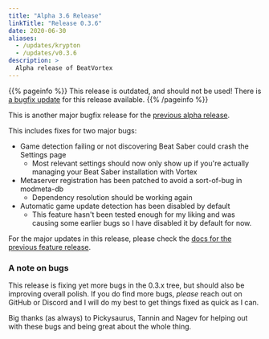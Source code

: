 ```yaml
---
title: "Alpha 3.6 Release"
linkTitle: "Release 0.3.6"
date: 2020-06-30
aliases:
  - /updates/krypton
  - /updates/v0.3.6
description: >
  Alpha release of BeatVortex
---
```


{{% pageinfo %}}
This release is outdated, and should not be used! There is [a bugfix update](/updates/v0.3.7) for this release available.
{{% /pageinfo %}}

This is another major bugfix release for the [previous alpha release](/updates/v0.3.5).

This includes fixes for two major bugs:

- Game detection failing or not discovering Beat Saber could crash the Settings page
  - Most relevant settings should now only show up if you're actually managing your Beat Saber installation with Vortex
- Metaserver registration has been patched to avoid a sort-of-bug in modmeta-db
  - Dependency resolution should be working again
- Automatic game update detection has been disabled by default
  - This feature hasn't been tested enough for my liking and was causing some earlier bugs so I have disabled it by default for now.

For the major updates in this release, please check the [docs for the previous feature release](/updates/v0.3.3).

### A note on bugs

This release is fixing yet more bugs in the 0.3.x tree, but should also be improving overall polish. If you do find more bugs, *please* reach out on GitHub or Discord and I will do my best to get things fixed as quick as I can.

Big thanks (as always) to Pickysaurus, Tannin and Nagev for helping out with these bugs and being great about the whole thing.